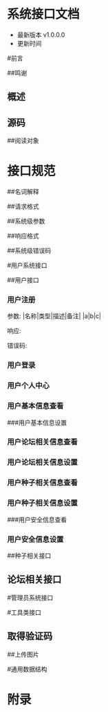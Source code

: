 # 系统接口文档

- 最新版本 v1.0.0.0
- 更新时间

#前言

##鸣谢

## 概述



## 源码

##阅读对象

# 接口规范
##名词解释

##请求格式

##系统级参数

##响应格式

##系统级错误码

#用户系统接口

##用户接口

### 用户注册
参数:
|名称|类型|描述|备注|
|a|b|c|

响应:

错误码:

### 用户登录

### 用户个人中心

### 用户基本信息查看

###用户基本信息设置

### 用户论坛相关信息查看

### 用户论坛相关信息设置

### 用户种子相关信息查看

### 用户种子相关信息设置

###用户安全信息查看

### 用户安全信息设置

##种子相关接口

## 论坛相关接口

#管理员系统接口

#工具类接口

## 取得验证码

##上传图片

#通用数据结构
# 附录